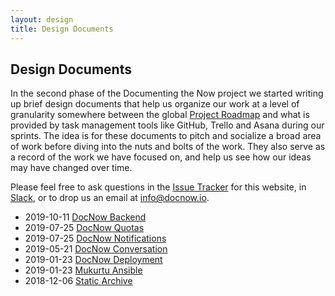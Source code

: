 ```yaml
---
layout: design
title: Design Documents
---
```


## Design Documents

In the second phase of the Documenting the Now project we started writing up
brief design documents that help us organize our work at a level of granularity
somewhere between the global [Project Roadmap] and what is provided by task
management tools like GitHub, Trello and Asana during our sprints. The idea is
for these documents to pitch and socialize a broad area of work before diving
into the nuts and bolts of the work. They also serve as a record of the work we
have focused on, and help us see how our ideas may have changed over time.

Please feel free to ask questions in the [Issue Tracker] for this website, in
[Slack], or to drop us an email at info@docnow.io.

* 2019-10-11 [DocNow Backend](2019-10-11-backend)
* 2019-07-25 [DocNow Quotas](2019-07-25-quotas)
* 2019-07-25 [DocNow Notifications](2019-07-25-notifications)
* 2019-05-21 [DocNow Conversation](2019-05-21-conversation)
* 2019-01-23 [DocNow Deployment](2019-01-23-deployment)
* 2019-01-23 [Mukurtu Ansible](2019-01-23-mukurtu-ansible)
* 2018-12-06 [Static Archive](2018-12-06-static-archive)

[Project Roadmap]: https://github.com/docnow/roadmap#readme
[Issue Tracker]: https://github.com/docnow/docnow.github.io/issues
[Slack]: https://bit.ly/docnow-slack




